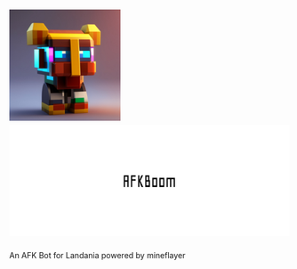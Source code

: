 # <img float="left" src="AFKBoomLogo.jpg" width="200" height="200"/> <img float="right" src="AFKBoomText.png" height="200"/>
An AFK Bot for Landania powered by mineflayer
